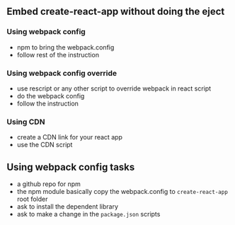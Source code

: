 ## Embed create-react-app without doing the eject

### Using webpack config
- npm to bring the webpack.config
- follow rest of the instruction

### Using webpack config override
- use rescript or any other script to override webpack in react script
- do the webpack config
- follow the instruction

### Using CDN
- create a CDN link for your react app
- use the CDN script

## Using webpack config tasks
- a github repo for npm
- the npm module basically copy the webpack.config to `create-react-app` root folder
- ask to install the dependent library
- ask to make a change in the `package.json` scripts

